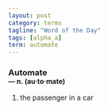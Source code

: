 ```yaml
---
layout: post
category: terms
tagline: "Word of the Day"
tags: [alpha_a]
term: automate
---
```


<h3>Automate<br/> <small>&mdash; n. (au<span>&middot;</span>to<span>&middot;</span>mate)</small></h3>
<p><ol><li>the passenger in a car</li>
</ol></p>
